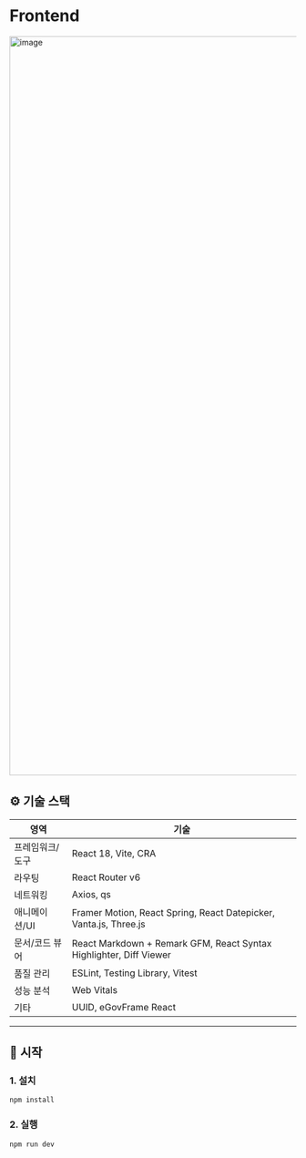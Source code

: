 # Frontend

<img width="2537" height="1298" alt="image" src="https://github.com/user-attachments/assets/548c1f9b-4ac8-456b-bd04-3d30329ce3a0" />

## ⚙️ 기술 스택

| 영역 | 기술 |
|------|------|
| 프레임워크/도구 | React 18, Vite, CRA |
| 라우팅 | React Router v6 |
| 네트워킹 | Axios, qs |
| 애니메이션/UI | Framer Motion, React Spring, React Datepicker, Vanta.js, Three.js |
| 문서/코드 뷰어 | React Markdown + Remark GFM, React Syntax Highlighter, Diff Viewer |
| 품질 관리 | ESLint, Testing Library, Vitest |
| 성능 분석 | Web Vitals |
| 기타 | UUID, eGovFrame React |

---

## 🚀 시작

### 1. 설치

```
npm install
```
### 2. 실행
```
npm run dev
```
